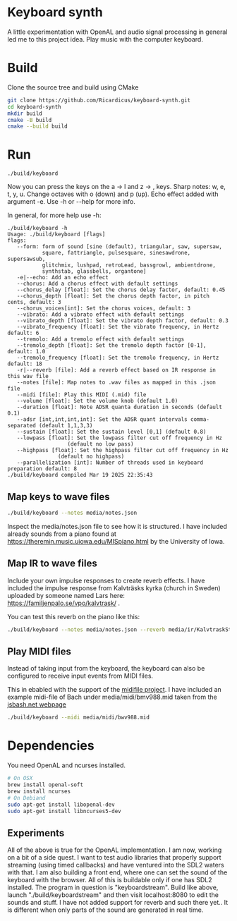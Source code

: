 # Keyboard synth

A little experimentation with OpenAL and audio signal processing in general led me to this
project idea. Play music with the computer keyboard.


# Build

Clone the source tree and build using CMake

```bash
git clone https://github.com/Ricardicus/keyboard-synth.git
cd keyboard-synth
mkdir build
cmake -B build
cmake --build build
```

# Run 

```
./build/keyboard
```

Now you can press the keys on the a -> l and z -> , keys. Sharp notes: w, e, t, y, u. 
Change octaves with o (down) and p (up). Echo effect added with argument -e.
Use -h or --help for more info.

In general, for more help use -h:

```text
./build/keyboard -h
Usage: ./build/keyboard [flags]
flags:
   --form: form of sound [sine (default), triangular, saw, supersaw,
           square, fattriangle, pulsesquare, sinesawdrone, supersawsub,
           glitchmix, lushpad, retroLead, bassgrowl, ambientdrone,
           synthstab, glassbells, organtone]
   -e|--echo: Add an echo effect
   --chorus: Add a chorus effect with default settings
   --chorus_delay [float]: Set the chorus delay factor, default: 0.45
   --chorus_depth [float]: Set the chorus depth factor, in pitch cents, default: 3
   --chorus_voices[int]: Set the chorus voices, default: 3
   --vibrato: Add a vibrato effect with default settings
   --vibrato_depth [float]: Set the vibrato depth factor, default: 0.3
   --vibrato_frequency [float]: Set the vibrato frequency, in Hertz  default: 6
   --tremolo: Add a tremolo effect with default settings
   --tremolo_depth [float]: Set the tremolo depth factor [0-1], default: 1.0
   --tremolo_frequency [float]: Set the tremolo frequency, in Hertz  default: 18
   -r|--reverb [file]: Add a reverb effect based on IR response in this wav file
   --notes [file]: Map notes to .wav files as mapped in this .json file
   --midi [file]: Play this MIDI (.mid) file
   --volume [float]: Set the volume knob (default 1.0)
   --duration [float]: Note ADSR quanta duration in seconds (default 0.1)
   --adsr [int,int,int,int]: Set the ADSR quant intervals comma-separated (default 1,1,3,3)
   --sustain [float]: Set the sustain level [0,1] (default 0.8)
   --lowpass [float]: Set the lowpass filter cut off frequency in Hz
                   (default no low pass)
   --highpass [float]: Set the highpass filter cut off frequency in Hz
                (default no highpass)
   --parallelization [int]: Number of threads used in keyboard preparation default: 8
./build/keyboard compiled Mar 19 2025 22:35:43
```

## Map keys to wave files

```bash
./build/keyboard --notes media/notes.json
```

Inspect the media/notes.json file to see how it is structured.
I have included already sounds from a piano found at https://theremin.music.uiowa.edu/MISpiano.html
by the University of Iowa. 

## Map IR to wave files

Include your own impulse responses to create reverb effects.
I have included the impulse response from Kalvträsks kyrka (church in Sweden) uploaded by
someone named Lars here: https://familjenpalo.se/vpo/kalvtrask/ .

You can test this reverb on the piano like this:

```bash
./build/keyboard --notes media/notes.json --reverb media/ir/KalvtraskStereo16bps-44100.wav
```

## Play MIDI files

Instead of taking input from the keyboard, the keyboard can also be configured to
receive input events from MIDI files.

This in ebabled with the support of the [midifile project](https://github.com/craigsapp/midifile).
I have included an example midi-file of Bach under media/midi/bmv988.mid
taken from the [jsbash.net webpage](http://www.jsbach.net/midi/midi_goldbergvariations.html)

```bash
./build/keyboard --midi media/midi/bwv988.mid
```

# Dependencies

You need OpenAL and ncurses installed.

```bash
# On OSX
brew install openal-soft
brew install ncurses
# On Debiand
sudo apt-get install libopenal-dev
sudo apt-get install libncurses5-dev
```

## Experiments

All of the above is true for the OpenAL implementation. I am now, working on a bit of a side quest.
I want to test audio libraries that properly support streaming (using timed callbacks) and
have ventured into the SDL2 waters with that. I am also building a front end, where one can set
the sound of the keyboard with the browser. All of this is buildable only if one has SDL2 installed.
The program in question is "keyboardstream". Build like above, launch "./build/keyboardstream" and then visit localhost:8080 to edit the sounds and stuff. I have not added support for reverb and such there yet.. It is different when only parts of the sound are generated in real time. 
